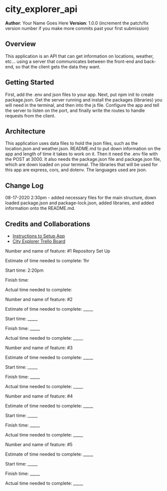 # city_explorer_api

**Author**: Your Name Goes Here
**Version**: 1.0.0 (increment the patch/fix version number if you make more commits past your first submission)

## Overview
<!-- Provide a high level overview of what this application is and why you are building it, beyond the fact that it's an assignment for this class. (i.e. What's your problem domain?) -->
This application is an API that can get information on locations, weather, etc... using a server that communicates between the front-end and back-end, so that the client gets the data they want.

## Getting Started
<!-- What are the steps that a user must take in order to build this app on their own machine and get it running? -->
First, add the .env and json files to your app. Next, put npm init to create package.json. Get the server running and install the packages (libraries) you will need in the terminal, and then into the js file. Configure the app and tell the server to listen on the port, and finally write the routes to handle requests from the client. 

## Architecture
<!-- Provide a detailed description of the application design. What technologies (languages, libraries, etc) you're using, and any other relevant design information. -->
This application uses data files to hold the json files, such as the location.json and weather.json. README.md to put down information on the app and length of time it takes to work on it. Then it need the .env file with the POST at 3000. It also needs the package.json file and package.json file, which are down loaded on your terminal. The libraries that will be used for this app are express, cors, and dotenv. The languages used are json.

## Change Log
<!-- Use this area to document the iterative changes made to your application as each feature is successfully implemented. Use time stamps. Here's an examples:

01-01-2001 4:59pm - Application now has a fully-functional express server, with a GET route for the location resource. -->

08-17-2020 2:30pm - added necessary files for the main structure, down loaded package.json and package-lock.json, added libraries, and added information onto the README.md.

## Credits and Collaborations
<!-- Give credit (and a link) to other people or resources that helped you build this application. -->
* [Instructions to Setup App](https://codefellows.github.io/code-301-guide/curriculum/class-06/lab/)
* [City Explorer Trello Board](https://trello.com/b/ZmD87LCC)


Number and name of feature: #1 Repository Set Up

Estimate of time needed to complete: 1hr

Start time: 2:20pm

Finish time: 

Actual time needed to complete: 

Number and name of feature: #2

Estimate of time needed to complete: _____

Start time: _____

Finish time: _____

Actual time needed to complete: _____

Number and name of feature: #3

Estimate of time needed to complete: _____

Start time: _____

Finish time: _____

Actual time needed to complete: _____

Number and name of feature: #4

Estimate of time needed to complete: _____

Start time: _____

Finish time: _____

Actual time needed to complete: _____

Number and name of feature: #5

Estimate of time needed to complete: _____

Start time: _____

Finish time: _____

Actual time needed to complete: _____
